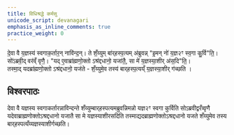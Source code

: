 ```yaml
---
title: विधिश्रद्धे कर्मसु
unicode_script: devanagari
emphasis_as_inline_comments: true
practice_weight: 0
---
```


दे॒वा वै य॒ज्ञस्य॑ स्वगाक॒र्तार॒न् नावि॑न्द॒न्। ते शँ॒य्युम् बा॑र्‌हस्प॒त्यम् अ॑ब्रुवन्न् "इ॒मन् नो॑ य॒ज्ञ२ꣳ स्व॒गा कु॒र्वि"ति॒।  
सो॑ऽब्रवी॒द् वर॑व्ँ वृणै॒। "यद् ए॒वाब्रा॑ह्मणो॒क्तो ऽश्र॑द्दधानो॒ यजा॑तै॒, सा मे॑ य॒ज्ञस्या॒शीर् अ॑स॒दि"ति॒।  
तस्मा॒द् यदब्रा॑ह्मणो॒क्तो ऽश्र॑द्दधानो॒ यज॑ते - शँ॒य्युमे॒व तस्य॑ बार्‌हस्प॒त्यय्ँ य॒ज्ञस्या॒शीर् ग॑च्छति ।


## विश्वरपाठः
देवा वै यज्ञस्य स्वगाकर्तारन्नाविन्दन्ते शँय्युम्बार्‌हस्पत्यमब्रुवन्निमन्नो यज्ञ२ꣳ स्वगा कुर्विति सोऽब्रवीद्वरँव्वृणै यदेवाब्राह्मणोक्तोऽश्रद्दधानो यजातै सा मे यज्ञस्याशीरसदिति तस्माद्यदब्राह्मणोक्तोऽश्रद्दधानो यजते शँय्युमेव तस्य बार्‌हस्पत्यँय्यज्ञस्याशीर्गच्छति। 